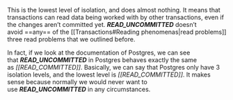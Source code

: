 This is the lowest level of isolation, and does almost nothing. It means that transactions can read data being worked with by other transactions, even if the changes aren’t committed yet. ___READ_UNCOMMITTED___ doesn’t avoid ==any== of the [[Transactions#Reading phenomenas|read problems]] three read problems that we outlined before.

In fact, if we look at the documentation of Postgres, we can see that ___READ_UNCOMMITTED___ in Postgres behaves exactly the same as _[[READ_COMMITTED]]_. Basically, we can say that Postgres only have 3 isolation levels, and the lowest level is _[[READ_COMMITTED]]_. It makes sense because normally we would never want to use ___READ_UNCOMMITTED___ in any circumstances.
